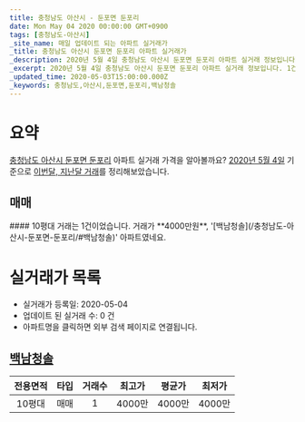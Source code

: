 ```yaml
---
title: 충청남도 아산시 - 둔포면 둔포리
date: Mon May 04 2020 00:00:00 GMT+0900
tags: [충청남도-아산시]
_site_name: 매일 업데이트 되는 아파트 실거래가
_title: 충청남도 아산시 둔포면 둔포리 아파트 실거래가
_description: 2020년 5월 4일 충청남도 아산시 둔포면 둔포리 아파트 실거래 정보입니다. 1건 아파트 정보가 있습니다.
_excerpt: 2020년 5월 4일 충청남도 아산시 둔포면 둔포리 아파트 실거래 정보입니다. 1건 아파트 정보가 있습니다.
_updated_time: 2020-05-03T15:00:00.000Z
_keywords: 충청남도,아산시,둔포면,둔포리,백남청솔
---
```





# 요약
<ins>충청남도 아산시 둔포면 둔포리</ins> 아파트 실거래 가격을 알아볼까요? <ins>2020년 5월 4일</ins> 기준으로 <ins>이번달, 지난달 거래</ins>를 정리해보았습니다.

## 매매
<div class="container">
<div class="twelve columns" markdown="1">
#### 10평대
거래는 1건이었습니다. 거래가 **4000만원**, '[백남청솔](/충청남도-아산시-둔포면-둔포리/#백남청솔)' 아파트였네요.
</div>
</div>



# 실거래가 목록
- 실거래가 등록일: 2020-05-04
- 업데이트 된 실거래 수: 0 건
- 아파트명을 클릭하면 외부 검색 페이지로 연결됩니다.

## [백남청솔](#백남청솔)

|전용면적|타입|거래수|최고가|평균가|최저가|
|:---:|:---:|:---:|:---:|:---:|:---:|
|10평대|<span class="deal-type-1">매매</span>|1|4000만|4000만|4000만|

<br/>



